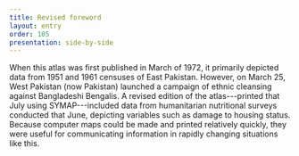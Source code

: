 ```yaml
---
title: Revised foreword
layout: entry
order: 105
presentation: side-by-side
---
```


When this atlas was first published in March of 1972, it primarily depicted data from 1951 and 1961 censuses of East Pakistan. However, on March 25, West Pakistan (now Pakistan) launched a campaign of ethnic cleansing against Bangladeshi Bengalis. A revised edition of the atlas---printed that July using SYMAP---included data from humanitarian nutritional surveys conducted that June, depicting variables such as damage to housing status. Because computer maps could be made and printed relatively quickly, they were useful for communicating information in rapidly changing situations like this.